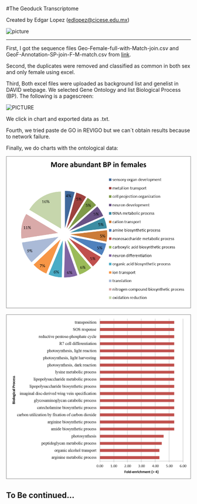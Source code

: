 #The Geoduck Transcriptome

Created by Edgar Lopez (edlopez@cicese.edu.mx)

![picture](https://encrypted-tbn2.gstatic.com/images?q=tbn:ANd9GcSA4sAJwhdTNNRCXWmt7J0DCifgk0NCo4k1TtpmDe15ZUTl1mcf)
_____________

First, I got the sequence files  Geo-Female-full-with-Match-join.csv and GeoF-Annotation-SP-join-F-M-match.csv from [link](https://github.com/sr320/course-btea/tree/master/analyses).

Second, the duplicates were removed and classified as common in both sex and only female using excel.

Third, Both excel files were uploaded as background list and genelist in DAVID webpage. We selected Gene Ontology and list Biological Process (BP). The following is a pagescreen:

![PICTURE](F_M.bmp)

We click in chart and exported data as .txt.

Fourth, we tried paste de GO in REVIGO but we can´t obtain results because to network failure.

Finally, we do charts with the ontological data:

![picture](moreabundant.png)

![picture](fe.png)

## To Be continued...
